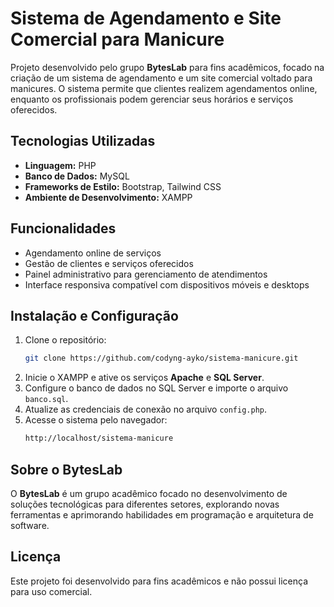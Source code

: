 
# Sistema de Agendamento e Site Comercial para Manicure  

Projeto desenvolvido pelo grupo **BytesLab** para fins acadêmicos, focado na criação de um sistema de agendamento e um site comercial voltado para manicures. O sistema permite que clientes realizem agendamentos online, enquanto os profissionais podem gerenciar seus horários e serviços oferecidos.  

## Tecnologias Utilizadas  

- **Linguagem:** PHP  
- **Banco de Dados:** MySQL
- **Frameworks de Estilo:** Bootstrap, Tailwind CSS  
- **Ambiente de Desenvolvimento:** XAMPP  

## Funcionalidades  

- Agendamento online de serviços  
- Gestão de clientes e serviços oferecidos  
- Painel administrativo para gerenciamento de atendimentos  
- Interface responsiva compatível com dispositivos móveis e desktops  

## Instalação e Configuração  

1. Clone o repositório:  
   ```bash
   git clone https://github.com/codyng-ayko/sistema-manicure.git
   ```  
2. Inicie o XAMPP e ative os serviços **Apache** e **SQL Server**.  
3. Configure o banco de dados no SQL Server e importe o arquivo `banco.sql`.  
4. Atualize as credenciais de conexão no arquivo `config.php`.  
5. Acesse o sistema pelo navegador:  
   ```bash
   http://localhost/sistema-manicure
   ```  

## Sobre o BytesLab  

O **BytesLab** é um grupo acadêmico focado no desenvolvimento de soluções tecnológicas para diferentes setores, explorando novas ferramentas e aprimorando habilidades em programação e arquitetura de software.  

## Licença  

Este projeto foi desenvolvido para fins acadêmicos e não possui licença para uso comercial.  
